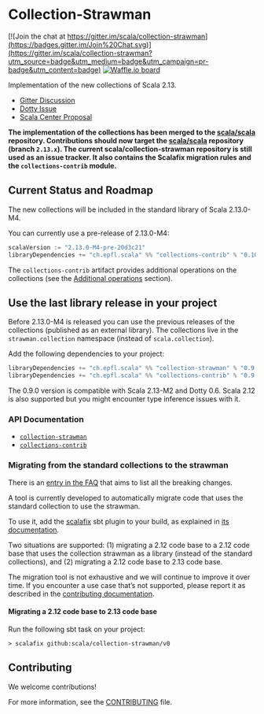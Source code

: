 # Collection-Strawman

[![Join the chat at https://gitter.im/scala/collection-strawman](https://badges.gitter.im/Join%20Chat.svg)](https://gitter.im/scala/collection-strawman?utm_source=badge&utm_medium=badge&utm_campaign=pr-badge&utm_content=badge)
[![Waffle.io board](https://badge.waffle.io/scala/collection-strawman.svg?label=ready&title=Ready+issues)](http://waffle.io/scala/collection-strawman)

Implementation of the new collections of Scala 2.13.

- [Gitter Discussion](https://gitter.im/scala/collection-strawman)
- [Dotty Issue](https://github.com/lampepfl/dotty/issues/818)
- [Scala Center Proposal](https://github.com/scalacenter/advisoryboard/blob/master/proposals/007-collections.md)

**The implementation of the collections has been merged to the
[scala/scala](https://github.com/scala/scala) repository. Contributions should now target the
[scala/scala](https://github.com/scala/scala) repository (branch `2.13.x`). The current scala/collection-strawman
repository is still used as an issue tracker. It also contains the Scalafix migration rules and the `collections-contrib`
module.**

## Current Status and Roadmap

The new collections will be included in the standard library of Scala 2.13.0-M4.

You can currently use a pre-release of 2.13.0-M4:

~~~ scala
scalaVersion := "2.13.0-M4-pre-20d3c21"
libraryDependencies += "ch.epfl.scala" %% "collections-contrib" % "0.10.0-SNAPSHOT" // optional
~~~

The `collections-contrib` artifact provides additional operations on the collections (see the
[Additional operations](#additional-operations) section).

## Use the last library release in your project

Before 2.13.0-M4 is released you can use the previous releases of the collections (published as an external library).
The collections live in the `strawman.collection` namespace (instead of `scala.collection`).

Add the following dependencies to your project:

~~~ scala
libraryDependencies += "ch.epfl.scala" %% "collection-strawman" % "0.9.0"
libraryDependencies += "ch.epfl.scala" %% "collections-contrib" % "0.9.0" // optional
~~~

The 0.9.0 version is compatible with Scala 2.13-M2 and Dotty 0.6. Scala 2.12 is also supported
but you might encounter type inference issues with it.

### API Documentation

- [`collection-strawman`](https://static.javadoc.io/ch.epfl.scala/collection-strawman_2.12/0.9.0/index.html)
- [`collections-contrib`](https://static.javadoc.io/ch.epfl.scala/collections-contrib_2.12/0.9.0/index.html)

### Migrating from the standard collections to the strawman

There is an [entry in the FAQ](https://github.com/scala/collection-strawman/wiki/FAQ#what-are-the-breaking-changes)
that aims to list all the breaking changes.

A tool is currently developed to automatically migrate code that uses the standard
collection to use the strawman.

To use it, add the [scalafix](https://scalacenter.github.io/scalafix/) sbt plugin
to your build, as explained in
[its documentation](https://scalacenter.github.io/scalafix/#Installation).

Two situations are supported: (1) migrating a 2.12 code base to a 2.12 code base that
uses the collection strawman as a library (instead of the standard collections), and
(2) migrating a 2.12 code base to 2.13 code base.

The migration tool is not exhaustive and we will continue to improve
it over time. If you encounter a use case that’s not supported, please
report it as described in the
[contributing documentation](CONTRIBUTING.md#migration-tool).

#### Migrating a 2.12 code base to 2.13 code base

Run the following sbt task on your project:

~~~
> scalafix github:scala/collection-strawman/v0
~~~

## Contributing

We welcome contributions!

For more information, see the [CONTRIBUTING](CONTRIBUTING.md) file.
